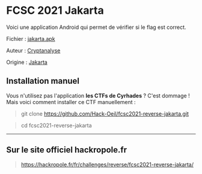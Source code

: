 # FCSC 2021 Jakarta

Voici une application Android qui permet de vérifier si le flag est correct.



Fichier : [jakarta.apk](jakarta.apk)



Auteur : [Cryptanalyse](https://twitter.com/Cryptanalyse)

Origine : [Jakarta](https://hackropole.fr/fr/challenges/reverse/fcsc2021-reverse-jakarta/)




## Installation manuel
Vous n'utilisez pas l'application **les CTFs de Cyrhades** ? C'est dommage !
Mais voici comment installer ce CTF manuellement :

> git clone https://github.com/Hack-Oeil/fcsc2021-reverse-jakarta.git

> cd fcsc2021-reverse-jakarta


-----------

## Sur le site officiel hackropole.fr
> https://hackropole.fr/fr/challenges/reverse/fcsc2021-reverse-jakarta/
